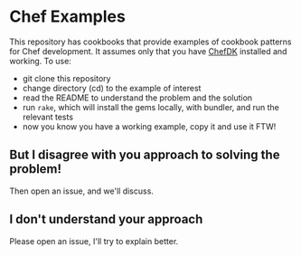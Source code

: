 # Chef Examples

This repository has cookbooks that provide examples of cookbook patterns for Chef development. It assumes only that you have [ChefDK](https://downloads.getchef.com/chef-dk/mac/#/) installed and working. To use:

* git clone this repository
* change directory (cd) to the example of interest
* read the README to understand the problem and the solution
* run `rake`, which will install the gems locally, with bundler, and run the relevant tests
* now you know you have a working example, copy it and use it FTW!

## But I disagree with you approach to solving the problem!

Then open an issue, and we'll discuss.

## I don't understand your approach

Please open an issue, I'll try to explain better.

